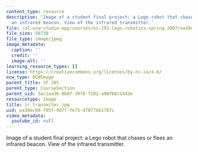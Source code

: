 ```yaml
---
content_type: resource
description: 'Image of a student final project: a Lego robot that chases or flees
  an infrared beacon. View of the infrared transmitter.'
file: /ol-ocw-studio-app/courses/es-293-lego-robotics-spring-2007/ea38ec08f85f9d7ffe7547077661707c_ir_transmiter.jpg
file_size: 50738
file_type: image/jpeg
image_metadata:
  caption: ''
  credit: ''
  image-alt: ''
learning_resource_types: []
license: https://creativecommons.org/licenses/by-nc-sa/4.0/
ocw_type: OCWImage
parent_title: SP.285
parent_type: CourseSection
parent_uid: 3ac1aa36-8b07-38f8-f202-a90f68c5443e
resourcetype: Image
title: ir_transmiter.jpg
uid: ea38ec08-f85f-9d7f-fe75-47077661707c
video_metadata:
  youtube_id: null
---
```

Image of a student final project: a Lego robot that chases or flees an infrared beacon. View of the infrared transmitter.